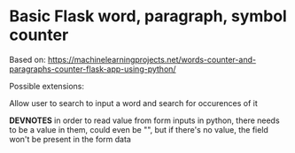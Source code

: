 # Basic Flask word, paragraph, symbol counter

Based on: https://machinelearningprojects.net/words-counter-and-paragraphs-counter-flask-app-using-python/

Possible extensions:

Allow user to search to input a word and search for occurences of it


**DEVNOTES**
in order to read value from form inputs in python, there needs to be a value in them, could even be "", but if there's no value, the field won't be present in the form data

